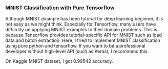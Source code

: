 ### MNIST Classification with Pure Tensorflow
Although MNIST example has been tutorial for deep learning beginner, it is not easy as we might think. Especially for Tensorflow, many users have difficulty on applying MNIST examples to their domain problems. This is because Tensorflow provides tutorial-specific API for MNIST such as load data and batch extraction. Here, I tried to implement MNIST classification using pure python and tensorflow. If you want to be a professional developer without high-level API (such as Keras), I recommend this.

On Kaggle MNIST dataset, I got 0.99542 accuracy.
